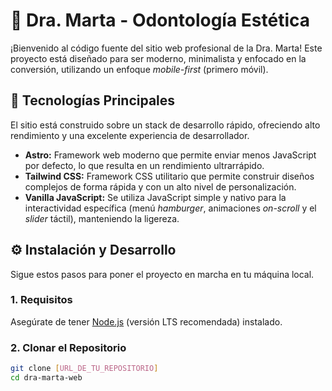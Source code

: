 # 🦷 Dra. Marta - Odontología Estética

¡Bienvenido al código fuente del sitio web profesional de la Dra. Marta! Este proyecto está diseñado para ser moderno, minimalista y enfocado en la conversión, utilizando un enfoque *mobile-first* (primero móvil).

## 🚀 Tecnologías Principales

El sitio está construido sobre un stack de desarrollo rápido, ofreciendo alto rendimiento y una excelente experiencia de desarrollador.

* **Astro:** Framework web moderno que permite enviar menos JavaScript por defecto, lo que resulta en un rendimiento ultrarrápido.
* **Tailwind CSS:** Framework CSS utilitario que permite construir diseños complejos de forma rápida y con un alto nivel de personalización.
* **Vanilla JavaScript:** Se utiliza JavaScript simple y nativo para la interactividad específica (menú *hamburger*, animaciones *on-scroll* y el *slider* táctil), manteniendo la ligereza.

## ⚙️ Instalación y Desarrollo

Sigue estos pasos para poner el proyecto en marcha en tu máquina local.

### 1. Requisitos

Asegúrate de tener [Node.js](https://nodejs.org/) (versión LTS recomendada) instalado.

### 2. Clonar el Repositorio

```bash
git clone [URL_DE_TU_REPOSITORIO]
cd dra-marta-web
